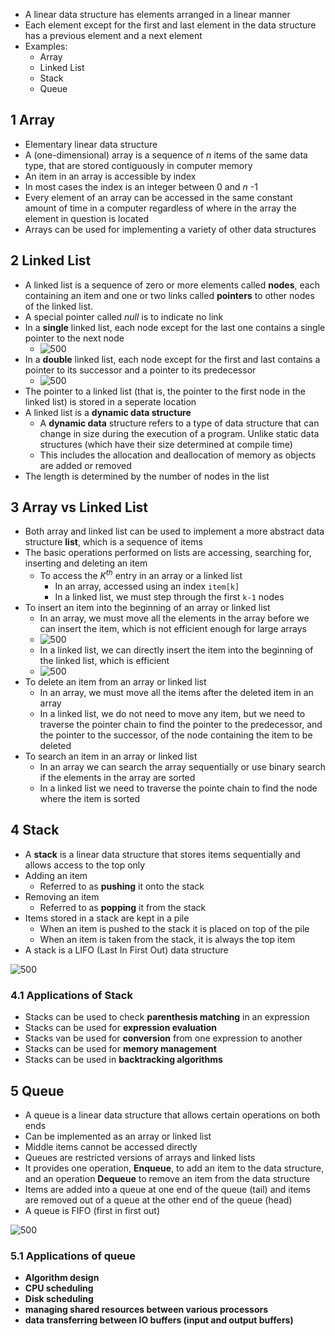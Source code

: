 - A linear data structure has elements arranged in a linear manner
- Each element except for the first and last element in the data structure has a previous element and a next element
- Examples:
	- Array
	- Linked List
	- Stack
	- Queue

## 1 Array
- Elementary linear data structure
- A (one-dimensional) array is a sequence of *n* items of the same data type, that are stored contiguously in computer memory
- An item in an array is accessible by index
- In most cases the index is an integer between 0 and *n* -1 
- Every element of an array can be accessed in the same constant amount of time in a computer regardless of where in the array the element in question is located
- Arrays can be used for implementing a variety of other data structures

## 2 Linked List
- A linked list is a sequence of zero or more elements called **nodes**, each containing an item and one or two links called **pointers** to other nodes of the linked list.
- A special pointer called *null* is to indicate no link
- In a **single** linked list, each node except for the last one contains a single pointer to the next node
	- ![500](Pasted%20image%2020240316162737.png)
- In a **double** linked list, each node except for the first and last contains a pointer to its successor and a pointer to its predecessor 
	- ![500](Pasted%20image%2020240316162747.png)
- The pointer to a linked list (that is, the pointer to the first node in the linked list) is stored in a seperate location
- A linked list is a **dynamic data structure**
	- A **dynamic data** structure refers to a type of data structure that can change in size during the execution of a program. Unlike static data structures (which have their size determined at compile time)
	- This includes the allocation and deallocation of memory as objects are added or removed
- The length is determined by the number of nodes in the list

## 3 Array vs Linked List
- Both array and linked list can be used to implement a more abstract data structure **list**, which is a sequence of items
- The basic operations performed on lists are accessing, searching for, inserting and deleting an item
	- To access the $K^{th}$ entry in an array or a linked list
		- In an array, accessed using an index `item[k]`
		- In a linked list, we must step through the first `k-1` nodes
- To insert an item into the beginning of an array or linked list
	- In an array, we must move all the elements in the array before we can insert the item, which is not efficient enough for large arrays
	- ![500](Pasted%20image%2020240316184507.png)
	- In a linked list, we can directly insert the item into the beginning of the linked list, which is efficient
	- ![500](Pasted%20image%2020240316184546.png)
- To delete an item from an array or linked list
	- In an array, we must move all the items after the deleted item in an array
	- In a linked list, we do not need to move any item, but we need to traverse the pointer chain to find the pointer to the predecessor, and the pointer to the successor, of the node containing the item to be deleted
- To search an item in an array or linked list
	- In an array we can search the array sequentially or use binary search if the elements in the array are sorted
	- In a linked list we need to traverse the pointe chain to find the node where the item is sorted

## 4 Stack
- A **stack** is a linear data structure that stores items sequentially and allows access to the top only
- Adding an item
	- Referred to as **pushing** it onto the stack
- Removing an item
	- Referred to as **popping** it from the stack
- Items stored in a stack are kept in a pile
	- When an item is pushed to the stack it is placed on top of the pile
	- When an item is taken from the stack, it is always the top item
- A stack is a LIFO (Last In First Out) data structure

![500](Pasted%20image%2020240316203659.png)

### 4.1 Applications of Stack
- Stacks can be used to check **parenthesis matching** in an expression
- Stacks can be used for **expression evaluation**
- Stacks van be used for **conversion** from one expression to another
- Stacks can be used for **memory management**
- Stacks can be used in **backtracking algorithms**


## 5 Queue
- A queue is a linear data structure that allows certain operations on both ends
- Can be implemented as an array or linked list
- Middle items cannot be accessed directly
- Queues are restricted versions of arrays and linked lists
- It provides one operation, **Enqueue**, to add an item to the data structure, and an operation **Dequeue** to remove an item from the data structure
- Items are added into a queue at one end of the queue (tail) and items are removed out of a queue at the other end of the queue (head)
- A queue is FIFO (first in first out)

![500](Pasted%20image%2020240316211847.png)

### 5.1 Applications of queue
- **Algorithm design**
- **CPU scheduling**
- **Disk scheduling**
- **managing shared resources between various processors**
- **data transferring between IO buffers (input and output buffers)**
